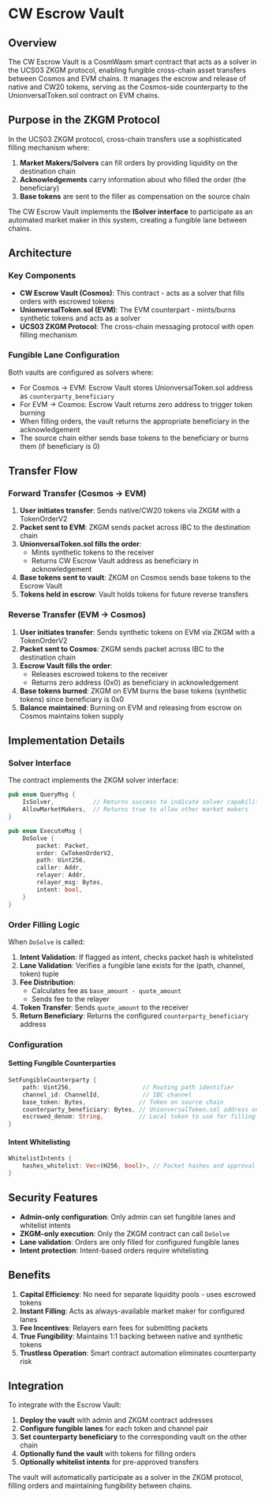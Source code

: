 # CW Escrow Vault

## Overview

The CW Escrow Vault is a CosmWasm smart contract that acts as a solver in the UCS03 ZKGM protocol, enabling fungible cross-chain asset transfers between Cosmos and EVM chains. It manages the escrow and release of native and CW20 tokens, serving as the Cosmos-side counterparty to the UnionversalToken.sol contract on EVM chains.

## Purpose in the ZKGM Protocol

In the UCS03 ZKGM protocol, cross-chain transfers use a sophisticated filling mechanism where:

1. **Market Makers/Solvers** can fill orders by providing liquidity on the destination chain
2. **Acknowledgements** carry information about who filled the order (the beneficiary)
3. **Base tokens** are sent to the filler as compensation on the source chain

The CW Escrow Vault implements the **ISolver interface** to participate as an automated market maker in this system, creating a fungible lane between chains.

## Architecture

### Key Components

- **CW Escrow Vault (Cosmos)**: This contract - acts as a solver that fills orders with escrowed tokens
- **UnionversalToken.sol (EVM)**: The EVM counterpart - mints/burns synthetic tokens and acts as a solver
- **UCS03 ZKGM Protocol**: The cross-chain messaging protocol with open filling mechanism

### Fungible Lane Configuration

Both vaults are configured as solvers where:

- For Cosmos → EVM: Escrow Vault stores UnionversalToken.sol address as `counterparty_beneficiary`
- For EVM → Cosmos: Escrow Vault returns zero address to trigger token burning
- When filling orders, the vault returns the appropriate beneficiary in the acknowledgement
- The source chain either sends base tokens to the beneficiary or burns them (if beneficiary is 0)

## Transfer Flow

### Forward Transfer (Cosmos → EVM)

1. **User initiates transfer**: Sends native/CW20 tokens via ZKGM with a TokenOrderV2
2. **Packet sent to EVM**: ZKGM sends packet across IBC to the destination chain
3. **UnionversalToken.sol fills the order**:
   - Mints synthetic tokens to the receiver
   - Returns CW Escrow Vault address as beneficiary in acknowledgement
4. **Base tokens sent to vault**: ZKGM on Cosmos sends base tokens to the Escrow Vault
5. **Tokens held in escrow**: Vault holds tokens for future reverse transfers

### Reverse Transfer (EVM → Cosmos)

1. **User initiates transfer**: Sends synthetic tokens on EVM via ZKGM with a TokenOrderV2
2. **Packet sent to Cosmos**: ZKGM sends packet across IBC to the destination chain
3. **Escrow Vault fills the order**:
   - Releases escrowed tokens to the receiver
   - Returns zero address (0x0) as beneficiary in acknowledgement
4. **Base tokens burned**: ZKGM on EVM burns the base tokens (synthetic tokens) since beneficiary is 0x0
5. **Balance maintained**: Burning on EVM and releasing from escrow on Cosmos maintains token supply

## Implementation Details

### Solver Interface

The contract implements the ZKGM solver interface:

```rust
pub enum QueryMsg {
    IsSolver,           // Returns success to indicate solver capability
    AllowMarketMakers,  // Returns true to allow other market makers
}

pub enum ExecuteMsg {
    DoSolve {
        packet: Packet,
        order: CwTokenOrderV2,
        path: Uint256,
        caller: Addr,
        relayer: Addr,
        relayer_msg: Bytes,
        intent: bool,
    }
}
```

### Order Filling Logic

When `DoSolve` is called:

1. **Intent Validation**: If flagged as intent, checks packet hash is whitelisted
2. **Lane Validation**: Verifies a fungible lane exists for the (path, channel, token) tuple
3. **Fee Distribution**:
   - Calculates fee as `base_amount - quote_amount`
   - Sends fee to the relayer
4. **Token Transfer**: Sends `quote_amount` to the receiver
5. **Return Beneficiary**: Returns the configured `counterparty_beneficiary` address

### Configuration

#### Setting Fungible Counterparties

```rust
SetFungibleCounterparty {
    path: Uint256,                    // Routing path identifier
    channel_id: ChannelId,            // IBC channel
    base_token: Bytes,               // Token on source chain
    counterparty_beneficiary: Bytes, // UnionversalToken.sol address on EVM
    escrowed_denom: String,          // Local token to use for filling
}
```

#### Intent Whitelisting

```rust
WhitelistIntents {
    hashes_whitelist: Vec<(H256, bool)>, // Packet hashes and approval
}
```

## Security Features

- **Admin-only configuration**: Only admin can set fungible lanes and whitelist intents
- **ZKGM-only execution**: Only the ZKGM contract can call `DoSolve`
- **Lane validation**: Orders are only filled for configured fungible lanes
- **Intent protection**: Intent-based orders require whitelisting

## Benefits

1. **Capital Efficiency**: No need for separate liquidity pools - uses escrowed tokens
2. **Instant Filling**: Acts as always-available market maker for configured lanes
3. **Fee Incentives**: Relayers earn fees for submitting packets
4. **True Fungibility**: Maintains 1:1 backing between native and synthetic tokens
5. **Trustless Operation**: Smart contract automation eliminates counterparty risk

## Integration

To integrate with the Escrow Vault:

1. **Deploy the vault** with admin and ZKGM contract addresses
2. **Configure fungible lanes** for each token and channel pair
3. **Set counterparty beneficiary** to the corresponding vault on the other chain
4. **Optionally fund the vault** with tokens for filling orders
5. **Optionally whitelist intents** for pre-approved transfers

The vault will automatically participate as a solver in the ZKGM protocol, filling orders and maintaining fungibility between chains.
